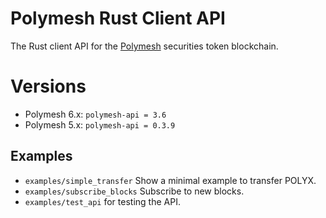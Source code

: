# Polymesh Rust Client API

The Rust client API for the [Polymesh](https://polymesh.network/) securities token blockchain.

# Versions

- Polymesh 6.x: `polymesh-api = 3.6`
- Polymesh 5.x: `polymesh-api = 0.3.9`

## Examples

- `examples/simple_transfer` Show a minimal example to transfer POLYX.
- `examples/subscribe_blocks` Subscribe to new blocks.
- `examples/test_api` for testing the API.
